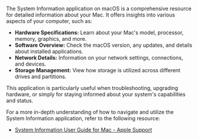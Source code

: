 The System Information application on macOS is a comprehensive resource for detailed information about your Mac. It offers insights into various aspects of your computer, such as:
- **Hardware Specifications:** Learn about your Mac's model, processor, memory, graphics, and more.
- **Software Overview:** Check the macOS version, any updates, and details about installed applications.
- **Network Details:** Information on your network settings, connections, and devices.
- **Storage Management:** View how storage is utilized across different drives and partitions.

This application is particularly useful when troubleshooting, upgrading hardware, or simply for staying informed about your system's capabilities and status.

For a more in-depth understanding of how to navigate and utilize the System Information application, refer to the following resource:
- [System Information User Guide for Mac - Apple Support](https://support.apple.com/guide/system-information/system-information-user-guide-syspr35536/mac)